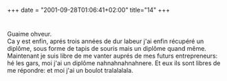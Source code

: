 +++
date = "2001-09-28T01:06:41+02:00"
title="14"
+++
#
Guaime ohveur.  
Ca y est enfin, aprés trois années de dur labeur j'ai enfin récupéré un diplôme, sous forme de tapis de souris mais un diplôme quand même. Maintenant je suis libre de me vanter auprés de mes futurs entrepreneurs: hé les gars, moi j'ai un diplôme nahnahnahnahnere. Et eux ils sont libres de me répondre: et moi j'ai un boulot tralalalala.


